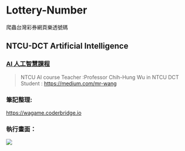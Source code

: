 # Lottery-Number
 爬蟲台灣彩券網頁樂透號碼

## NTCU-DCT Artificial Intelligence  

### [AI 人工智慧課程](https://http://120.108.221.55/PROFCHWU/dctai/index.php)
> NTCU AI course
> Teacher :Professor Chih-Hung Wu in NTCU DCT
> Student : https://medium.com/mr-wang
### 筆記整理:

https://wagame.coderbridge.io

### 執行畫面：

![](https://static.coderbridge.com/img/mrwang01/5dd9afd1e97146a0814fb514c179b8d8.png)



